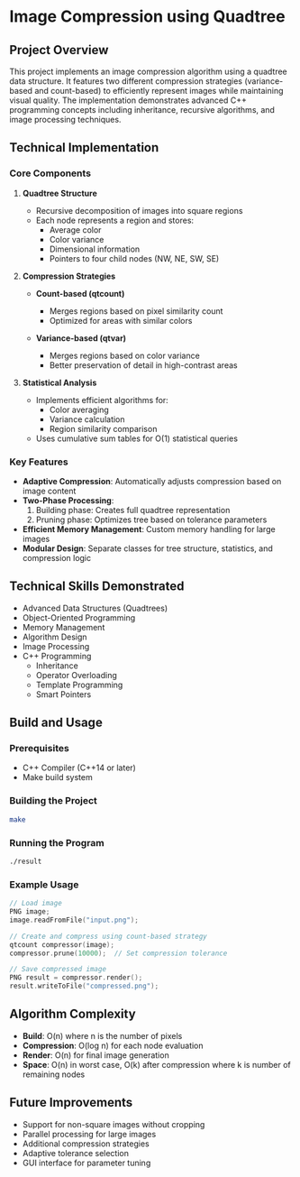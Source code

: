 # Image Compression using Quadtree
## Project Overview
This project implements an image compression algorithm using a quadtree data structure. 
It features two different compression strategies (variance-based and count-based) to efficiently represent images while maintaining visual quality. 
The implementation demonstrates advanced C++ programming concepts including inheritance, recursive algorithms, and image processing techniques.

## Technical Implementation

### Core Components
1. **Quadtree Structure**
   - Recursive decomposition of images into square regions
   - Each node represents a region and stores:
     - Average color
     - Color variance
     - Dimensional information
     - Pointers to four child nodes (NW, NE, SW, SE)
       
2. **Compression Strategies**
   - **Count-based (qtcount)**
     - Merges regions based on pixel similarity count
     - Optimized for areas with similar colors
   
   - **Variance-based (qtvar)**
     - Merges regions based on color variance
     - Better preservation of detail in high-contrast areas

3. **Statistical Analysis**
   - Implements efficient algorithms for:
     - Color averaging
     - Variance calculation
     - Region similarity comparison
   - Uses cumulative sum tables for O(1) statistical queries
  
### Key Features

- **Adaptive Compression**: Automatically adjusts compression based on image content
- **Two-Phase Processing**: 
  1. Building phase: Creates full quadtree representation
  2. Pruning phase: Optimizes tree based on tolerance parameters
- **Efficient Memory Management**: Custom memory handling for large images
- **Modular Design**: Separate classes for tree structure, statistics, and compression logic

## Technical Skills Demonstrated

- Advanced Data Structures (Quadtrees)
- Object-Oriented Programming
- Memory Management
- Algorithm Design
- Image Processing
- C++ Programming
  - Inheritance
  - Operator Overloading
  - Template Programming
  - Smart Pointers


## Build and Usage


### Prerequisites
- C++ Compiler (C++14 or later)
- Make build system

### Building the Project
```bash
make
```

### Running the Program
```bash
./result
```

### Example Usage
```cpp
// Load image
PNG image;
image.readFromFile("input.png");

// Create and compress using count-based strategy
qtcount compressor(image);
compressor.prune(10000);  // Set compression tolerance

// Save compressed image
PNG result = compressor.render();
result.writeToFile("compressed.png");
```
## Algorithm Complexity

- **Build**: O(n) where n is the number of pixels
- **Compression**: O(log n) for each node evaluation
- **Render**: O(n) for final image generation
- **Space**: O(n) in worst case, O(k) after compression where k is number of remaining nodes

## Future Improvements

- Support for non-square images without cropping
- Parallel processing for large images
- Additional compression strategies
- Adaptive tolerance selection
- GUI interface for parameter tuning
